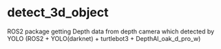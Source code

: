 # detect_3d_object
ROS2 package getting Depth data from depth camera which detected by YOLO (ROS2 + YOLO(darknet) + turtlebot3 + DepthAI_oak_d_pro_w)
